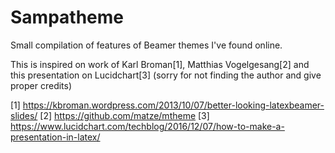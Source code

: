 # Sampatheme
Small compilation of features of Beamer themes I've found online. 

This is inspired on work of Karl Broman[1], Matthias Vogelgesang[2] and this presentation on Lucidchart[3] (sorry for not finding the author and give proper credits)


[1] https://kbroman.wordpress.com/2013/10/07/better-looking-latexbeamer-slides/
[2] https://github.com/matze/mtheme
[3] https://www.lucidchart.com/techblog/2016/12/07/how-to-make-a-presentation-in-latex/
